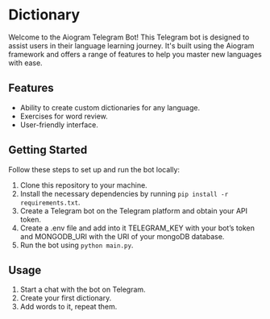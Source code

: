 # Dictionary

Welcome to the Aiogram Telegram Bot! This Telegram bot is designed to assist users in their language learning journey. It's built using the Aiogram framework and offers a range of features to help you master new languages with ease.

## Features

- Ability to create custom dictionaries for any language.
- Exercises for word review.
- User-friendly interface.

## Getting Started

Follow these steps to set up and run the bot locally:

1. Clone this repository to your machine.
2. Install the necessary dependencies by running `pip install -r requirements.txt`.
3. Create a Telegram bot on the Telegram platform and obtain your API token.
4. Create a .env file and add into it TELEGRAM_KEY with your bot’s token and MONGODB_URI with the URI of your mongoDB database.
5. Run the bot using `python main.py`.

## Usage

1. Start a chat with the bot on Telegram.
2. Create your first dictionary.
3. Add words to it, repeat them.

